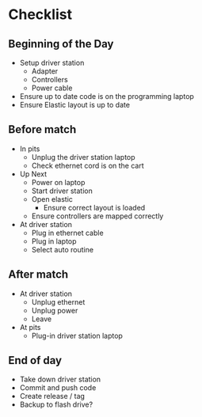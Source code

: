 # Checklist

## Beginning of the Day

* Setup driver station
  * Adapter
  * Controllers
  * Power cable
* Ensure up to date code is on the programming laptop
* Ensure Elastic layout is up to date

## Before match

* In pits
  * Unplug the driver station laptop
  * Check ethernet cord is on the cart
* Up Next
  * Power on laptop
  * Start driver station
  * Open elastic
    * Ensure correct layout is loaded
  * Ensure controllers are mapped correctly
* At driver station
  * Plug in ethernet cable
  * Plug in laptop
  * Select auto routine

## After match

* At driver station
  * Unplug ethernet
  * Unplug power
  * Leave
* At pits
  * Plug-in driver station laptop

## End of day

* Take down driver station
* Commit and push code
* Create release / tag
* Backup to flash drive?
